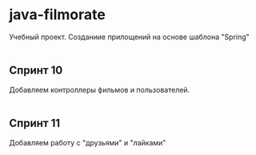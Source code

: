 # java-filmorate
Учебный проект. 
Созданиие прилощений на основе шаблона "Spring"<br><br>

## Спринт 10
Добавляем контроллеры фильмов и пользователей.<br><br>

## Спринт 11
Добавляем работу с "друзьями" и "лайками"